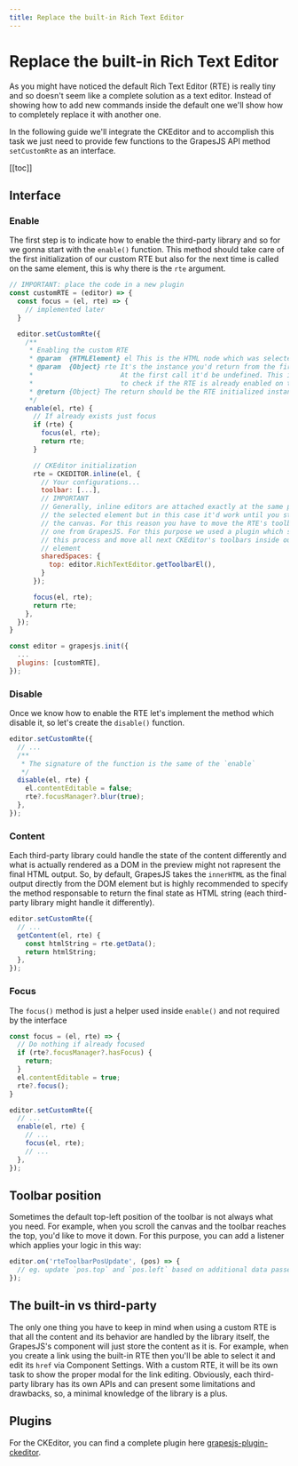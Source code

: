 ```yaml
---
title: Replace the built-in Rich Text Editor
---
```

# Replace the built-in Rich Text Editor

As you might have noticed the default Rich Text Editor (RTE) is really tiny and so doesn't seem like a complete solution as a text editor. Instead of showing how to add new commands inside the default one we'll show how to completely replace it with another one.

In the following guide we'll integrate the CKEditor and to accomplish this task we just need to provide few functions to the GrapesJS API method `setCustomRte` as an interface.

[[toc]]


## Interface

### Enable

The first step is to indicate how to enable the third-party library and so for we gonna start with the `enable()` function. This method should take care of the first initialization of our custom RTE but also for the next time is called on the same element, this is why there is the `rte` argument.

```js
// IMPORTANT: place the code in a new plugin
const customRTE = (editor) => {
  const focus = (el, rte) => {
    // implemented later
  }

  editor.setCustomRte({
    /**
     * Enabling the custom RTE
     * @param  {HTMLElement} el This is the HTML node which was selected to be edited
     * @param  {Object} rte It's the instance you'd return from the first call of enable().
     *                      At the first call it'd be undefined. This is useful when you need
     *                      to check if the RTE is already enabled on the component
     * @return {Object} The return should be the RTE initialized instance
     */
    enable(el, rte) {
      // If already exists just focus
      if (rte) {
        focus(el, rte);
        return rte;
      }

      // CKEditor initialization
      rte = CKEDITOR.inline(el, {
        // Your configurations...
        toolbar: [...],
        // IMPORTANT
        // Generally, inline editors are attached exactly at the same position of
        // the selected element but in this case it'd work until you start to scroll
        // the canvas. For this reason you have to move the RTE's toolbar inside the
        // one from GrapesJS. For this purpose we used a plugin which simplify
        // this process and move all next CKEditor's toolbars inside our indicated
        // element
        sharedSpaces: {
          top: editor.RichTextEditor.getToolbarEl(),
        }
      });

      focus(el, rte);
      return rte;
    },
  });
}

const editor = grapesjs.init({
  ...
  plugins: [customRTE],
});
```



### Disable

Once we know how to enable the RTE let's implement the method which disable it, so let's create the `disable()` function.

```js
editor.setCustomRte({
  // ...
  /**
   * The signature of the function is the same of the `enable`
   */
  disable(el, rte) {
    el.contentEditable = false;
    rte?.focusManager?.blur(true);
  },
});
```



### Content

Each third-party library could handle the state of the content differently and what is actually rendered as a DOM in the preview might not rapresent the final HTML output. So, by default, GrapesJS takes the `innerHTML` as the final output directly from the DOM element but is highly recommended to specify the method responsable to return the final state as HTML string (each third-party library might handle it differently).

```js
editor.setCustomRte({
  // ...
  getContent(el, rte) {
    const htmlString = rte.getData();
    return htmlString;
  },
});
```



### Focus

The `focus()` method is just a helper used inside `enable()` and not required by the interface

```js
const focus = (el, rte) => {
  // Do nothing if already focused
  if (rte?.focusManager?.hasFocus) {
    return;
  }
  el.contentEditable = true;
  rte?.focus();
}

editor.setCustomRte({
  // ...
  enable(el, rte) {
    // ...
    focus(el, rte);
    // ...
  },
});
```



## Toolbar position

Sometimes the default top-left position of the toolbar is not always what you need. For example, when you scroll the canvas and the toolbar reaches the top,  you'd like to move it down. For this purpose, you can add a listener which applies your logic in this way:

```js
editor.on('rteToolbarPosUpdate', (pos) => {
  // eg. update `pos.top` and `pos.left` based on additional data passed inside `pos`
});
```



## The built-in vs third-party

The only one thing you have to keep in mind when using a custom RTE is that all the content and its behavior are handled by the library itself, the GrapesJS's component will just store the content as it is.
For example, when you create a link using the built-in RTE then you'll be able to select it and edit its `href` via Component Settings. With a custom RTE, it will be its own task to show the proper modal for the link editing.
Obviously, each third-party library has its own APIs and can present some limitations and drawbacks, so, a minimal knowledge of the library is a plus.


## Plugins

For the CKEditor, you can find a complete plugin here [grapesjs-plugin-ckeditor](https://github.com/GrapesJS/ckeditor).
